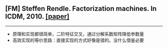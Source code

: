 ## [FM] Steffen Rendle. Factorization machines. In ICDM, 2010. [[paper]](https://sci-hub.yncjkj.com/10.1109/icdm.2010.127)
---
- 原理和实现都很简单，二阶特征交叉，通过分解系数矩阵降低参数量
- 高效实现的等价思路：直接实现的方式好像是错的。没什么借鉴必要